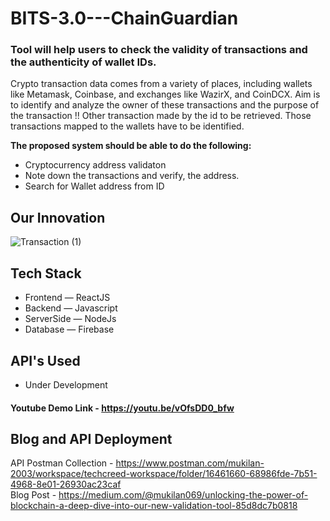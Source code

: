 # BITS-3.0---ChainGuardian
### Tool will help users to check the validity of transactions and the authenticity of wallet IDs.

Crypto transaction data comes from a variety of places, including wallets like Metamask, Coinbase, and exchanges like WazirX, and CoinDCX. 
Aim is to identify and analyze the owner of these transactions and the purpose of the transaction !! 
Other transaction made by the id to be retrieved.
Those transactions mapped to the wallets have to be identified.

**The proposed system should be able to do the following:**
  - Cryptocurrency address validaton
  - Note down the transactions and verify, the address.
  - Search for Wallet address from ID

## Our Innovation
![Transaction (1)](https://github.com/tech-creed/BITS-3.0-ChainGuardian/assets/65155327/6144e9ea-626c-499c-b37e-306f58a2505c)


## Tech Stack
- Frontend — ReactJS
- Backend — Javascript
- ServerSide — NodeJs
- Database — Firebase

## API's Used
- Under Development

#### Youtube Demo Link - https://youtu.be/vOfsDD0_bfw

## Blog and API Deployment
API Postman Collection - https://www.postman.com/mukilan-2003/workspace/techcreed-workspace/folder/16461660-68986fde-7b51-4968-8e01-26930ac23caf <br />
Blog Post - https://medium.com/@mukilan069/unlocking-the-power-of-blockchain-a-deep-dive-into-our-new-validation-tool-85d8dc7b0818

